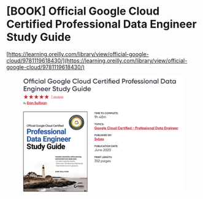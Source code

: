 # \[BOOK] Official Google Cloud Certified Professional Data Engineer Study Guide

[https://learning.oreilly.com/library/view/official-google-cloud/9781119618430/](https://learning.oreilly.com/library/view/official-google-cloud/9781119618430/)



<figure><img src="../../../.gitbook/assets/image (39).png" alt=""><figcaption></figcaption></figure>
